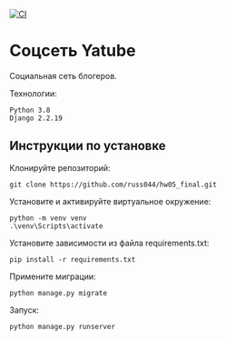 [![CI](https://github.com/yandex-praktikum/hw05_final/actions/workflows/python-app.yml/badge.svg?branch=master)](https://github.com/yandex-praktikum/hw05_final/actions/workflows/python-app.yml)

# Соцсеть Yatube
Социальная сеть блогеров.

Технологии:
```
Python 3.8
Django 2.2.19
```

## Инструкции по установке
Клонируйте репозиторий:
```
git clone https://github.com/russ044/hw05_final.git
```

Установите и активируйте виртуальное окружение:
```
python -m venv venv
.\venv\Scripts\activate
```

Установите зависимости из файла requirements.txt:
```
pip install -r requirements.txt
```

Примените миграции:
```
python manage.py migrate
```

Запуск:
```
python manage.py runserver
```
